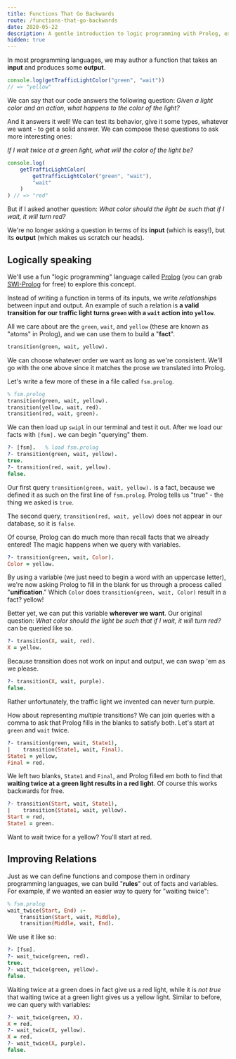 ```yaml
---
title: Functions That Go Backwards
route: /functions-that-go-backwards
date: 2020-05-22
description: A gentle introduction to logic programming with Prolog, exploring how to define programs in terms of relations instead of input and output.
hidden: true
---
```


In most programming languages, we may author a function that takes an **input** and produces some **output**. 

```js
console.log(getTrafficLightColor("green", "wait"))
// => "yellow"
```

We can say that our code answers the following question: *Given a light color and an action, what happens to the color of the light?*

And it answers it well! We can test its behavior, give it some types, whatever we want - to get a solid answer. We can compose these questions to ask more interesting ones:

*If I wait twice at a green light, what will the color of the light be?*

```js
console.log(
	getTrafficLightColor(
		getTrafficLightColor("green", "wait"),
		"wait"
	)
) // => "red"
```

But if I asked another question: *What color should the light be such that if I wait, it will turn red?*

We're no longer asking a question in terms of its **input** (which is easy!), but its **output** (which makes us scratch our heads).

## Logically speaking

We'll use a fun "logic programming" language called [Prolog]([https://en.wikipedia.org/wiki/Prolog](https://en.wikipedia.org/wiki/Prolog)) (you can grab [SWI-Prolog]([https://www.swi-prolog.org/](https://www.swi-prolog.org/)) for free) to explore this concept.

Instead of writing a function in terms of its inputs, we write _relationships_ between input and output. An example of such a relation is **a valid transition for our traffic light turns `green` with a `wait` action into `yellow`**.

All we care about are the `green`, `wait`, and `yellow` (these are known as "atoms" in Prolog), and we can use them to build a "**fact**".

```prolog
transition(green, wait, yellow).
```

We can choose whatever order we want as long as we're consistent. We'll go with the one above since it matches the prose we translated into Prolog.

Let's write a few more of these in a file called `fsm.prolog`.

```prolog
% fsm.prolog
transition(green, wait, yellow).
transition(yellow, wait, red).
transition(red, wait, green).
```

We can then load up `swipl` in our terminal and test it out. After we load our facts with `[fsm].` we can begin "querying" them. 

```prolog
?- [fsm]. 	% load fsm.prolog
?- transition(green, wait, yellow).
true.
?- transition(red, wait, yellow).
false.
```

Our first query `transition(green, wait, yellow).` is a fact, because we defined it as such on the first line of `fsm.prolog`. Prolog tells us "true" - the thing we asked is `true`.

The second query, `transition(red, wait, yellow)` does not appear in our database, so it is `false`.

Of course, Prolog can do much more than recall facts that we already entered! The magic happens when we query with variables.

```prolog
?- transition(green, wait, Color).
Color = yellow.
```

By using a variable (we just need to begin a word with an uppercase letter), we're now asking Prolog to fill in the blank for us through a process called "**unification**." Which `Color` does `transition(green, wait, Color)` result in a fact? yellow!

Better yet, we can put this variable **wherever we want**. Our original question: *What color should the light be such that if I wait, it will turn red?* can be queried like so.

```prolog
?- transition(X, wait, red).
X = yellow.
```

Because transition does not work on input and output, we can swap 'em as we please.

```prolog
?- transition(X, wait, purple).
false.
```

Rather unfortunately, the traffic light we invented can never turn purple.

How about representing *multiple* transitions? We can join queries with a comma to ask that Prolog fills in the blanks to satisfy both. Let's start at `green` and `wait` twice.

```prolog
?- transition(green, wait, State1), 
|    transition(State1, wait, Final).
State1 = yellow,
Final = red.
```

We left two blanks, `State1` and `Final`, and Prolog filled em both to find that **waiting twice at a green light results in a red light**. Of course this works backwards for free.

```prolog
?- transition(Start, wait, State1),
|    transition(State1, wait, yellow).
Start = red,
State1 = green.
```

Want to wait twice for a yellow? You'll start at red.

## Improving Relations

Just as we can define functions and compose them in ordinary programming languages, we can build "**rules**" out of facts and variables. For example, if we wanted an easier way to query for "waiting twice":

```prolog
% fsm.prolog
wait_twice(Start, End) :-
	transition(Start, wait, Middle),
	transition(Middle, wait, End).
```

We use it like so:

```prolog
?- [fsm].
?- wait_twice(green, red).
true.
?- wait_twice(green, yellow).
false.
```

Waiting twice at a green does in fact give us a red light, while it is _not true_ that waiting twice at a green light gives us a yellow light. Similar to before, we can query with variables:

```prolog
?- wait_twice(green, X).
X = red.
?- wait_twice(X, yellow).
X = red.
?- wait_twice(X, purple).
false.
```




<!--stackedit_data:
eyJoaXN0b3J5IjpbMTc1NzA4MTg0MiwxMzY1MzI0OTcsLTE1OD
Y5NzA2ODcsMTgyODcxMDM2NCwtOTczMDU2NTc0XX0=
-->